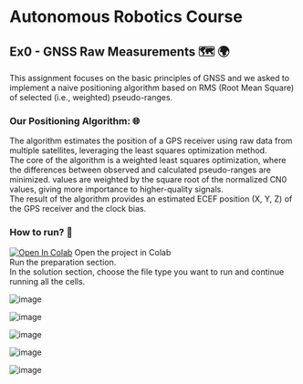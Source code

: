 # Autonomous Robotics Course
## Ex0 - GNSS Raw Measurements :world_map: :earth_africa:
This assignment focuses on the basic principles of GNSS and we asked to implement a naive positioning algorithm based on RMS (Root Mean Square) of selected (i.e., weighted) pseudo-ranges.

### Our Positioning Algorithm: :globe_with_meridians:
The algorithm estimates the position of a GPS receiver using raw data from multiple satellites, leveraging the least squares optimization method.<br /> The core of the algorithm is a weighted least squares optimization, where the differences between observed and calculated pseudo-ranges are minimized. values are weighted by the square root of the normalized CN0 values, giving more importance to higher-quality signals. <br />The result of the algorithm provides an estimated ECEF position (X, Y, Z) of the GPS receiver and the clock bias.

### How to run? :receipt:
[![Open In Colab](https://colab.research.google.com/assets/colab-badge.svg)](https://colab.research.google.com/github/MoriahDavid/GPS-location-algorithm/blob/main/gps.ipynb) Open the project in Colab<br />
Run the preparation section. <br />
In the solution section, choose the file type you want to run and continue running all the cells.<br />

![image](https://github.com/MoriahDavid/GPS-location-algorithm/assets/93945532/c8be5eba-7021-4ac1-89b9-ddd973610920)

![image](https://github.com/MoriahDavid/GPS-location-algorithm/assets/93945532/5a4c0db5-98c0-470b-bac1-5b9abd72e889)


![image](https://github.com/MoriahDavid/GPS-location-algorithm/assets/93945532/53b6cd80-af21-42c2-b3da-78bd7790e377)

![image](https://github.com/MoriahDavid/GPS-location-algorithm/assets/93945532/dafb164b-f64f-40f1-aac2-99e79c798972)


![image](https://github.com/MoriahDavid/GPS-location-algorithm/assets/93945532/931f78c0-0c92-4fed-ae61-8a309f0e6f03)



